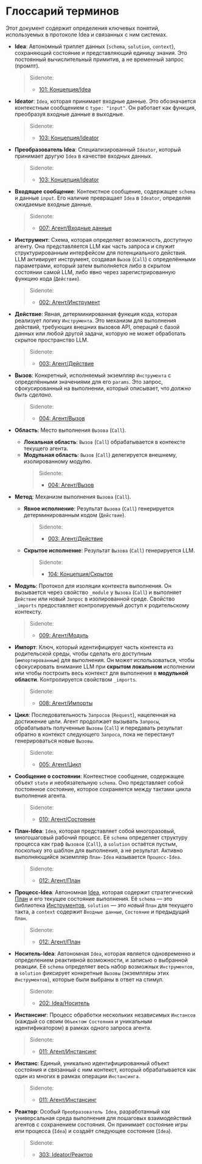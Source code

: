 # Глоссарий терминов

Этот документ содержит определения ключевых понятий, используемых в протоколе Idea и связанных с ним системах.

- **Idea**: Автономный триплет данных (`schema`, `solution`, `context`), сохраняющий состояние и представляющий единицу знания. Это постоянный вычислительный примитив, а не временный запрос (промпт).

  > Sidenote:
  > - [101: Концепция/Idea](./101_concept_idea.md)

- **Ideator**: `Idea`, которая принимает входные данные. Это обозначается контекстным сообщением с `type: "input"`. Он работает как функция, преобразуя входные данные в выходные.

  > Sidenote:
  > - [103: Концепция/Ideator](./103_concept_ideator.md)

- **Преобразователь Idea**: Специализированный `Ideator`, который принимает другую `Idea` в качестве входных данных.

  > Sidenote:
  > - [103: Концепция/Ideator](./103_concept_ideator.md)

- **Входящее сообщение**: Контекстное сообщение, содержащее `schema` и данные `input`. Его наличие превращает `Idea` в `Ideator`, определяя ожидаемые входные данные.

  > Sidenote:
  > - [007: Агент/Входные данные](./007_agent_input.md)

- **Инструмент**: Схема, которая определяет возможность, доступную агенту. Она представляется LLM как часть запроса и служит структурированным интерфейсом для потенциального действия. LLM активирует инструмент, создавая `Вызов` (`Call`) с определёнными параметрами, который затем выполняется либо в скрытом состоянии самой LLM, либо явно через зарегистрированную функцию кода (`Действие`).

  > Sidenote:
  > - [002: Агент/Инструмент](./002_agent_tool.md)

- **Действие**: Явная, детерминированная функция кода, которая реализует логику `Инструмента`. Это механизм для выполнения действий, требующих внешних вызовов API, операций с базой данных или любой другой задачи, которую не может обработать скрытое пространство LLM.

  > Sidenote:
  > - [003: Агент/Действие](./003_agent_activity.md)

- **Вызов**: Конкретный, исполняемый экземпляр `Инструмента` с определёнными значениями для его `params`. Это запрос, сфокусированный на выполнении, который описывает, что _должно быть сделано_.

  > Sidenote:
  > - [004: Агент/Вызов](./004_agent_call.md)

- **Область**: Место выполнения `Вызова` (`Call`).
  - **Локальная область**: `Вызов` (`Call`) обрабатывается в контексте текущего агента.
  - **Модульная область**: `Вызов` (`Call`) делегируется внешнему, изолированному модулю.
    > Sidenote:
    > - [004: Агент/Вызов](./004_agent_call.md)

- **Метод**: Механизм выполнения `Вызова` (`Call`).
  - **Явное исполнение**: Результат `Вызова` (`Call`) генерируется детерминированным кодом (`Действие`).

    > Sidenote:
    > - [003: Агент/Действие](./003_agent_activity.md)

  - **Скрытое исполнение**: Результат `Вызова` (`Call`) генерируется LLM.

    > Sidenote:
    > - [104: Концепция/Скрытое](./104_concept_latent.md)

- **Модуль**: Протокол для изоляции контекста выполнения. Он вызывается через свойство `_module` у `Вызова` (`Call`) и выполняет `Действие` или новый `Запрос` в изолированной среде. Свойство `_imports` предоставляет контролируемый доступ к родительскому контексту.

  > Sidenote:
  > - [009: Агент/Модуль](./009_agent_module.md)

- **Импорт**: Ключ, который идентифицирует часть контекста из родительской среды, чтобы сделать его доступным (`импортированным`) для выполнения. Он может использоваться, чтобы сфокусировать внимание LLM при **скрытом локальном** исполнении или чтобы построить весь контекст для выполнения в **модульной области**. Контролируется свойством `_imports`.

  > Sidenote:
  > - [008: Агент/Импорты](./008_agent_imports.md)

- **Цикл**: Последовательность `Запросов` (`Request`), нацеленная на достижение цели. Агент продолжает вызывать `Запросы`, обрабатывать полученные `Вызовы` (`Call`) и передавать результат обратно в контекст следующего `Запроса`, пока не перестанут генерироваться новые `Вызовы`.

  > Sidenote:
  > - [005: Агент/Цикл](./005_agent_loop.md)

- **Сообщение о состоянии**: Контекстное сообщение, содержащее объект `state` и необязательную `schema`. Оно представляет собой постоянное состояние, которое сохраняется между тактами цикла выполнения агента.

  > Sidenote:
  > - [010: Агент/Состояние](./010_agent_state.md)

- **План-Idea**: `Idea`, которая представляет собой многоразовый, многошаговый рабочий процесс. Её `schema` определяет структуру процесса как граф `Вызовов` (`Call`), а `solution` остаётся пустым, поскольку это шаблон для выполнения, а не результат. Активно выполняющийся экземпляр `План-Idea` называется `Процесс-Idea`.

  > Sidenote:
  > - [012: Агент/План](./012_agent_plan.md)

- **Процесс-Idea**: Автономная [Idea](./101_concept_idea.md), которая содержит стратегический [План](./012_agent_plan.md) и его текущее состояние выполнения. Её `schema` — это библиотека [Инструментов](./002_agent_tool.md), `solution` — это _новый_ `План` для текущего такта, а `context` содержит `Входные данные`, `Состояние` и предыдущий `План`.

  > Sidenote:
  > - [012: Агент/План](./012_agent_plan.md)

- **Носитель-Idea**: Автономная `Idea`, которая является одновременно и определением реактивной возможности, и записью о выбранной реакции. Её `schema` определяет весь набор возможных `Инструментов`, а `solution` фиксирует конкретные `Вызовы` (экземпляры этих `Инструментов`), которые были выбраны в ответ на стимул.

  > Sidenote:
  > - [202: Idea/Носитель](./202_idea_vessel.md)

- **Инстансинг**: Процесс обработки нескольких независимых `Инстансов` (каждый со своим `Объектом Состояния` и уникальным идентификатором) в рамках одного запроса агента.

  > Sidenote:
  > - [011: Агент/Инстансинг](./011_agent_instancing.md)

- **Инстанс**: Единый, уникально идентифицированный объект состояния и связанный с ним контекст, который обрабатывается как один из многих в рамках операции `Инстансинга`.

  > Sidenote:
  > - [011: Агент/Инстансинг](./011_agent_instancing.md)

- **Реактор**: Особый `Преобразователь Idea`, разработанный как универсальная среда выполнения для пошаговых взаимодействий агентов с сохранением состояния. Он принимает состояние игры или процесса (`Idea`) и создаёт следующее состояние (`Idea`).
  > Sidenote:
  > - [303: Ideator/Реактор](./303_ideator_reactor.md)
